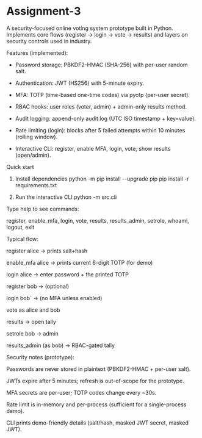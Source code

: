 # Assignment-3
A security-focused online voting system prototype built in Python.
Implements core flows (register → login → vote → results) and layers on security controls used in industry.

Features (implemented):

- Password storage: PBKDF2-HMAC (SHA-256) with per-user random salt.

- Authentication: JWT (HS256) with 5-minute expiry.

- MFA: TOTP (time-based one-time codes) via pyotp (per-user secret).

- RBAC hooks: user roles (voter, admin) + admin-only results method.

- Audit logging: append-only audit.log (UTC ISO timestamp + key=value).

- Rate limiting (login): blocks after 5 failed attempts within 10 minutes (rolling window).

- Interactive CLI: register, enable MFA, login, vote, show results (open/admin).

Quick start
1) Install dependencies
python -m pip install --upgrade pip
pip install -r requirements.txt

2) Run the interactive CLI
python -m src.cli

Type help to see commands:

register, enable_mfa, login, vote, results, results_admin, setrole, whoami, logout, exit

Typical flow:

register alice → prints salt+hash

enable_mfa alice → prints current 6-digit TOTP (for demo)

login alice → enter password + the printed TOTP

register bob → (optional)

login bob` → (no MFA unless enabled)

vote as alice and bob

results → open tally

setrole bob → admin

results_admin (as bob) → RBAC-gated tally


Security notes (prototype):

Passwords are never stored in plaintext (PBKDF2-HMAC + per-user salt).

JWTs expire after 5 minutes; refresh is out-of-scope for the prototype.

MFA secrets are per-user; TOTP codes change every ~30s.

Rate limit is in-memory and per-process (sufficient for a single-process demo).

CLI prints demo-friendly details (salt/hash, masked JWT secret, masked JWT).

